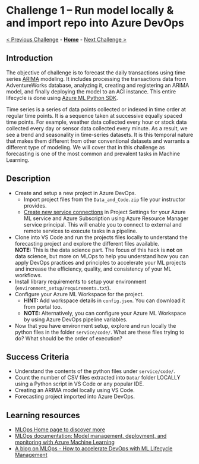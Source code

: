 # Challenge 1 – Run model locally & and import repo into Azure DevOps

[< Previous Challenge](./Challenge-00.md) - **[Home](../README.md)** - [Next Challenge >](./Challenge-02.md)

## Introduction

The objective of challenge is to forecast the daily transactions using time series [ARIMA](https://en.wikipedia.org/wiki/Autoregressive_integrated_moving_average) modeling. It includes processing the transactions data from AdventureWorks database, analyzing it, creating and registering an ARIMA model, and finally deploying the model to an ACI instance. This entire lifecycle is done using [Azure ML Python SDK](https://docs.microsoft.com/en-us/python/api/overview/azure/ml/?view=azure-ml-py).

Time series is a series of data points collected or indexed in time order at regular time points. It is a sequence taken at successive equally spaced time points. For example, weather data collected every hour or stock data collected every day or sensor data collected every minute. As a result, we see a trend and seasonality in time-series datasets. It is this temporal nature that makes them different from other conventional datasets and warrants a different type of modeling. We will cover that in this challenge as forecasting is one of the most common and prevalent tasks in Machine Learning.

## Description

- Create and setup a new project in Azure DevOps.
  - Import project files from the `Data_and_Code.zip` file your instructor provides.
  - [Create new service connections](https://docs.microsoft.com/en-us/azure/devops/pipelines/library/service-endpoints?view=azure-devops&tabs=yaml) in Project Settings for your Azure ML service and Azure Subscription using Azure Resource Manager service principal. This will enable you to connect to external and remote services to execute tasks in a pipeline.
- Clone into VS Code and run the projects files locally to understand the forecasting project and explore the different files available.    
  **NOTE:** This is the data science part. The focus of this hack is **not** on data science, but more on MLOps to help you understand how you can apply DevOps practices and principles to accelerate your ML projects and increase the efficiency, quality, and consistency of your ML workflows.
- Install library requirements to setup your environment (`environment_setup/requirements.txt`).
- Configure your Azure ML Workspace for the project.
  - **HINT:** Add workspace details in `config.json`. You can download it from portal too.
  - **NOTE:** Alternatively, you can configure your Azure ML Workspace by using Azure DevOps pipeline variables.
- Now that you have environment setup, explore and run locally the python files in the folder `service/code/`. What are these files trying to do? What should be the order of execution? 

## Success Criteria

- Understand the contents of the python files under `service/code/`.
- Count the number of CSV files extracted into `Data/` folder LOCALLY using a Python script in VS Code or any popular IDE.
- Creating an ARIMA model locally using VS Code.
- Forecasting project imported into Azure DevOps.

## Learning resources

- [MLOps Home page to discover more](<https://azure.microsoft.com/en-us/services/machine-learning/mlops/>)
- [MLOps documentation: Model management, deployment, and monitoring with Azure Machine Learning](<https://docs.microsoft.com/en-us/azure/machine-learning/concept-model-management-and-deployment>)
- [A blog on MLOps - How to accelerate DevOps with ML Lifecycle Management](<https://azure.microsoft.com/en-us/blog/how-to-accelerate-devops-with-machine-learning-lifecycle-management/>)
